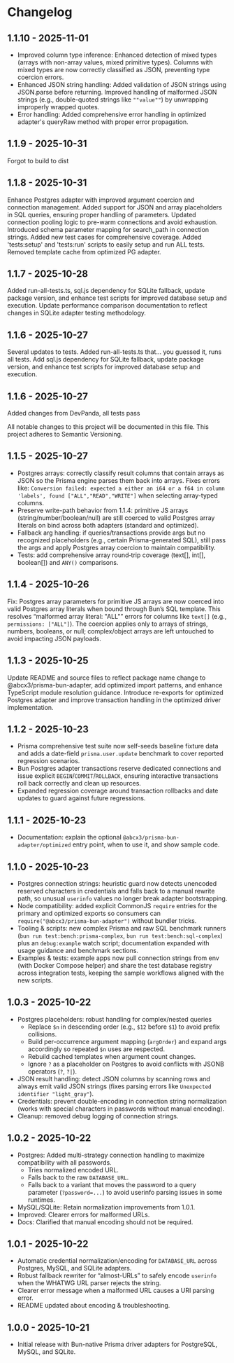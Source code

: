 Changelog
=========
1.1.10 - 2025-11-01
-------------------

- Improved column type inference: Enhanced detection of mixed types (arrays with non-array values, mixed primitive types). Columns with mixed types are now correctly classified as JSON, preventing type coercion errors.
- Enhanced JSON string handling: Added validation of JSON strings using JSON.parse before returning. Improved handling of malformed JSON strings (e.g., double-quoted strings like `""value""`) by unwrapping improperly wrapped quotes.
- Error handling: Added comprehensive error handling in optimized adapter's queryRaw method with proper error propagation.

1.1.9 - 2025-10-31
-------------------
Forgot to build to dist

1.1.8 - 2025-10-31
-------------------

Enhance Postgres adapter with improved argument coercion and connection management. Added support for JSON and array placeholders in SQL queries, ensuring proper handling of parameters. Updated connection pooling logic to pre-warm connections and avoid exhaustion. Introduced schema parameter mapping for search_path in connection strings. Added new test cases for comprehensive coverage. Added 'tests:setup' and 'tests:run' scripts to easily setup and run ALL tests.
Removed template cache from optimized PG adapter.

1.1.7 - 2025-10-28
-------------------
Added run-all-tests.ts,  sql.js dependency for SQLite fallback, update package version, and enhance test scripts for improved database setup and execution. Update performance comparison documentation to reflect changes in SQLite adapter testing methodology.

1.1.6 - 2025-10-27
-------------------
Several updates to tests.
Added run-all-tests.ts that... you guessed it, runs all tests.
Add sql.js dependency for SQLite fallback, update package version, and enhance test scripts for improved database setup and execution. 


1.1.6 - 2025-10-27
-------------------
Added changes from DevPanda, all tests pass


All notable changes to this project will be documented in this file.
This project adheres to Semantic Versioning.

1.1.5 - 2025-10-27
-------------------

- Postgres arrays: correctly classify result columns that contain arrays as JSON so the Prisma engine parses them back into arrays. Fixes errors like:
  `Conversion failed: expected a either an i64 or a f64 in column 'labels', found ["ALL","READ","WRITE"]` when selecting array-typed columns.
- Preserve write-path behavior from 1.1.4: primitive JS arrays (string/number/boolean/null) are still coerced to valid Postgres array literals on bind across both adapters (standard and optimized).
- Fallback arg handling: if queries/transactions provide args but no recognized placeholders (e.g., certain Prisma-generated SQL), still pass the args and apply Postgres array coercion to maintain compatibility.
- Tests: add comprehensive array round‑trip coverage (text[], int[], boolean[]) and `ANY()` comparisons.

1.1.4 - 2025-10-26
-------------------

Fix: Postgres array parameters for primitive JS arrays are now coerced into valid Postgres array literals when bound through Bun’s SQL template. This resolves “malformed array literal: "ALL"” errors for columns like `text[]` (e.g., `permissions: ["ALL"]`). The coercion applies only to arrays of strings, numbers, booleans, or null; complex/object arrays are left untouched to avoid impacting JSON payloads.

1.1.3 - 2025-10-25
-------------------

Update README and source files to reflect package name change to @abcx3/prisma-bun-adapter, add optimized import patterns, and enhance TypeScript module resolution guidance. Introduce re-exports for optimized Postgres adapter and improve transaction handling in the optimized driver implementation.

1.1.2 - 2025-10-23
-------------------

- Prisma comprehensive test suite now self-seeds baseline fixture data and adds a date-field `prisma.user.update` benchmark to cover reported regression scenarios.
- Bun Postgres adapter transactions reserve dedicated connections and issue explicit `BEGIN`/`COMMIT`/`ROLLBACK`, ensuring interactive transactions roll back correctly and clean up resources.
- Expanded regression coverage around transaction rollbacks and date updates to guard against future regressions.

1.1.1 - 2025-10-23
-------------------

- Documentation: explain the optional `@abcx3/prisma-bun-adapter/optimized` entry point, when to use it, and show sample code.

1.1.0 - 2025-10-23
-------------------

- Postgres connection strings: heuristic guard now detects unencoded reserved characters in credentials and falls back to a manual rewrite path, so unusual `userinfo` values no longer break adapter bootstrapping.
- Node compatibility: added explicit CommonJS `require` entries for the primary and optimized exports so consumers can `require("@abcx3/prisma-bun-adapter")` without bundler tricks.
- Tooling & scripts: new complex Prisma and raw SQL benchmark runners (`bun run test:bench:prisma-complex`, `bun run test:bench:sql-complex`) plus an `debug:example` watch script; documentation expanded with usage guidance and benchmark sections.
- Examples & tests: example apps now pull connection strings from env (with Docker Compose helper) and share the test database registry across integration tests, keeping the sample workflows aligned with the new scripts.

1.0.3 - 2025-10-22
-------------------

- Postgres placeholders: robust handling for complex/nested queries
  - Replace `$n` in descending order (e.g., `$12` before `$1`) to avoid prefix collisions.
  - Build per-occurrence argument mapping (`argOrder`) and expand args accordingly so repeated `$n` uses are respected.
  - Rebuild cached templates when argument count changes.
  - Ignore `?` as a placeholder on Postgres to avoid conflicts with JSONB operators (`?`, `?|`).
- JSON result handling: detect JSON columns by scanning rows and always emit valid JSON strings (fixes parsing errors like `Unexpected identifier "light_gray"`).
- Credentials: prevent double-encoding in connection string normalization (works with special characters in passwords without manual encoding).
- Cleanup: removed debug logging of connection strings.

1.0.2 - 2025-10-22
-------------------

- Postgres: Added multi-strategy connection handling to maximize compatibility with all passwords.
  - Tries normalized encoded URL.
  - Falls back to the raw `DATABASE_URL`.
  - Falls back to a variant that moves the password to a query parameter (`?password=...`) to avoid userinfo parsing issues in some runtimes.
- MySQL/SQLite: Retain normalization improvements from 1.0.1.
- Improved: Clearer errors for malformed URLs.
- Docs: Clarified that manual encoding should not be required.

1.0.1 - 2025-10-22
-------------------

- Automatic credential normalization/encoding for `DATABASE_URL` across Postgres, MySQL, and SQLite adapters.
- Robust fallback rewriter for “almost-URLs” to safely encode `userinfo` when the WHATWG URL parser rejects the string.
- Clearer error message when a malformed URL causes a URI parsing error.
- README updated about encoding & troubleshooting.

1.0.0 - 2025-10-21
-------------------

- Initial release with Bun-native Prisma driver adapters for PostgreSQL, MySQL, and SQLite.
